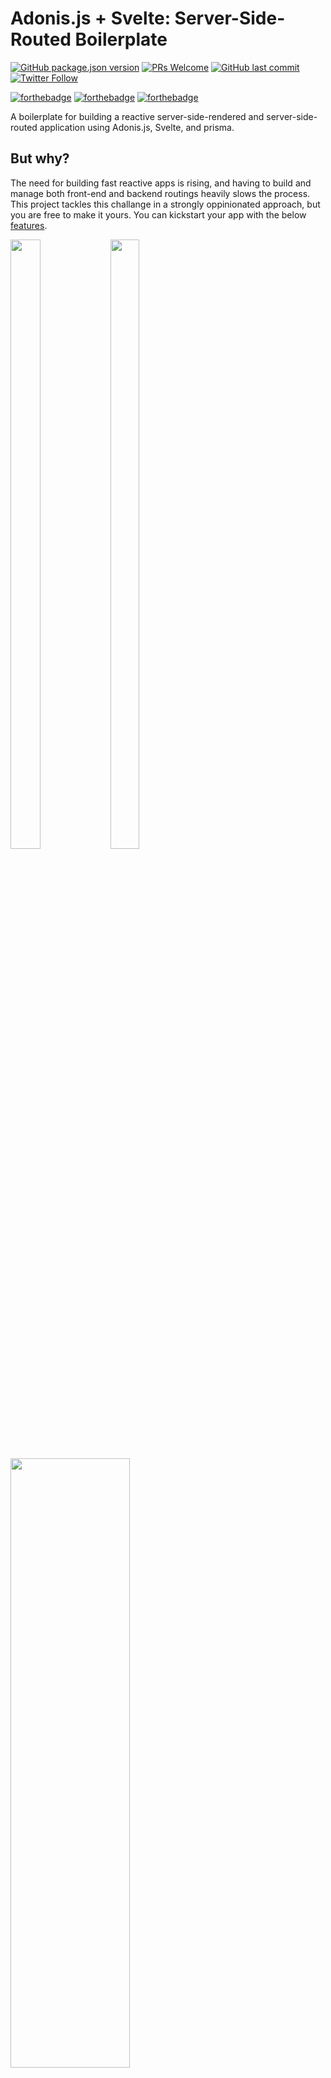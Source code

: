 # Adonis.js + Svelte: Server-Side-Routed Boilerplate

[![GitHub package.json version](https://img.shields.io/github/package-json/v/owehbeh/expressjs-auth-oweh?style=for-the-badge)](http://twitter.com/owehbeh)
[![PRs Welcome](https://img.shields.io/badge/PRs-welcome-brightgreen.svg?style=for-the-badge)](http://makeapullrequest.com)
[![GitHub last commit](https://img.shields.io/github/last-commit/owehbeh/expressjs-auth-oweh?style=for-the-badge)](http://twitter.com/owehbeh)
[![Twitter Follow](https://img.shields.io/twitter/follow/owehbeh?style=for-the-badge)](http://twitter.com/owehbeh)

[![forthebadge](https://forthebadge.com/images/badges/open-source.svg)](http://twitter.com/owehbeh)
[![forthebadge](https://forthebadge.com/images/badges/built-with-love.svg)](http://twitter.com/owehbeh)
[![forthebadge](https://forthebadge.com/images/badges/check-it-out.svg)](http://twitter.com/owehbeh)

A boilerplate for building a reactive server-side-rendered and server-side-routed application using Adonis.js, Svelte, and prisma.

## But why?

The need for building fast reactive apps is rising, and having to build and manage both front-end and backend routings heavily slows the process. This project tackles this challange in a strongly oppinionated approach, but you are free to make it yours. You can kickstart your app with the below [features](#features).

<img src="https://user-images.githubusercontent.com/12089028/173215537-74eb4003-41da-4d20-9550-8a328b4dad08.png" width=31% height=50%> <img src="https://user-images.githubusercontent.com/12089028/173215270-a10d5966-a3f7-4788-8d2a-330bade97ca6.png" width=30% height=50%>
<img src="https://user-images.githubusercontent.com/12089028/173215281-67045005-fc31-4037-911a-49a42cf39f3c.png" width=61.5% height=50%>
<img src="https://user-images.githubusercontent.com/12089028/173216015-6c95ae33-50e6-4286-8d5f-c4b460670ff7.png" width=61.5% height=50%>
<img src="https://user-images.githubusercontent.com/12089028/173215680-d99a14bf-114f-4d3c-8ac4-e1299713c52a.png" width=61.5% height=50%>

## Table of Contents

- ✅ [Features](#features)
- ✅ [Project Structure](#project-structure)
- ✅ [Prisma](#prisma)
- ✅ [Error Handling](#error-handling)
- ✅ [Menu](#menu)
- ✅ [Themes](#themes)
- ✅ [Icons](#icons)
- 🔜 [User Management](#user-management)
  - 🔜 [Users](#users)
    - ✅ Login
    - 🔜 Register
    - 🔜 Reset Password
    - 🔜 Change Password
    - 🔜 Confirm Email
  - ✅ [Roles](#roles)
  - ✅ [Permissions](#permissions)
- ✅ [Translation](#translation)
- 🔜 [Code Generation](#code-generation)
  - ✅ List page
  - ✅ Single page
  - 🔜 Add/Edit page
- ✅ [Socket](#socket)
- ✅ [Helpers](#helpers)
- ✅ [Install](#install)
- ✅ [Run](#run)

## Features

- CRUD [Code Generation](#code-generation) using [Adonis.js](https://adonisjs.com/) commands, that includes:
  - Controller
  - Translation-ready views
  - Permissions
  - Routes
- Supercharged [user management](#user-management)
- Centerlaized access mechanism using [roles](#roles) and [permissions](#permissions)
- Dynamic [menu](#menu) rendering relative to users' [permissions](#roles--permissions)
- Simple and centralized [translation](#translation) mechanism
- Real-time front-end updates using [Socket.io](https://socket.io/) + [svelte](#https://svelte.dev/)
- [Tailwind](https://tailwindcss.com/) CSS framework integration
- [DaisyUI](https://daisyui.com/) integration with front-end [theme](#themes) switch [ Dark | Light ]
- Node.js server using [Adonis.js](https://adonisjs.com/)
- TypeScript ORM using [Prisma](https://www.prisma.io/)
- Relational database using [MySQL](https://www.mysql.com/)
- Server-driven web app using [Inertia.js](https://inertiajs.com/)
- Reactive front-end using [Svelte](https://svelte.dev/)
- Centerlaized [error handling](#error-handling) mechanism

## Project Structure

```bash
├── app
│  ├── Controllers
│  ├── Exceptions
│  ├── Helpers
│  │  ├── FeedbackHelper.ts "Cenralized feedback [ Success | Error ] handling"
│  │  ├── MenuHelper.ts "Definition of menu items"
│  │  ├── Permission
│  │  │  ├── PermissionHelper.ts "Permission-related methods used in MenuHelper and Permission middleware"
│  │  │  └── permissions.json "List of permissions"
│  ├── Middleware
│  │  ├── Auth.ts "Adonis.js authorization middleware"
│  │  ├── Permission.ts "Middleware that checks if valid permissions exist on authorized user"
│  │  └── SuperAdmin.ts "Middleware that limits access to super admin users"
│  ├── Models
│  └── Services "Includes Socket.io service"
├── commands
│  ├── GenerateCrud "CRUD Code generator command"
├── config
├── contracts
├── database
├── prisma
│  ├── json-schema "Has the json schema presentation of the prisma schema, used for CRUD Code generation"
│  ├── schema.prisma
│  └── seeders "Includes database seeders"
├── providers
├── public
├── resources
│  ├── css
│  ├── js
│  │  ├── app.js "Inertia App for Svelte integration"
│  │  ├── components
│  │  │  └── navigation.svelte "Navigation code, including side menu and nav bar"
│  │  ├── helpers.js "Svelte helper methods"
│  │  ├── language.js "Translation related text and functions"
│  │  ├── layouts "To enable different layouts as per user preferences if needed"
│  │  ├── Pages "Svelte views directory"
│  └── views "Adonis.js (.edge) Views directory"
├── start

```

---

## Prisma

### Configure

To connect to your database instance, you need to configure the `DATABASE_URL` in the `.env` file or in your Node.js `environment variables`.

The default connection connector is `MySQL`, to install other connectors, check [prisma docs](https://www.prisma.io/docs/concepts/database-connectors), and change the schema.prisma file accordingly.

```
datasource db {
  provider = "mysql"
  url      = env("DATABASE_URL")
}
```

### Edit Schema

Edit the prisma schema file under `/prisma/schema.prisma`

### Generate

Use the below command to generate client, models, and json schema. [Read more](https://www.prisma.io/docs/concepts/components/prisma-schema/generators)

```
npx prisma generate
```

### Migrate

Use the below command create a migration. [Read more](https://www.prisma.io/docs/concepts/components/prisma-migrate)

```
npx prisma migrate dev --name {MIGRATION_NAME}
```

### Seed

Follow [these steps](https://github.com/wahyubucil/adonis-prisma#seeder-prisma-seeder) to create and execute database seeds. ~~Skip the initiation step as it is already done inside this project.~~

---

## Error Handling

The file `/app/Helpers/FeedbackHelper.ts` contains several usefull methods:

- `handleError()`: Used inside the global exception handler `/app/Exceptions/Handler.ts`
- `handleErrorToRoute()`: Handles error and redirects to a specific rout
- `handleServiceError()`: For long running async functions error handling
- `goBackWithMessage()`: Redirects back to the previous page with a message and extra options
- `goToRouteWithMessage()`: Redirects to a specific page with a message and extra options

---

## Menu

A side menu item has the following structure:

```Javascript
  interface SideMenu {
    name?: string
    icon?: string
    url?: string
    children?: SideMenu[]
  }
```

Menu items with no url are considered as separators

The `getUserMenu()` function accepts a User argument so you may use the `hasPermission()` function from the `PermissionHelper.ts` file to [ Show | Hide ] menu items based on the users' granted permissions attached to his role.

Example:

```Javascript
  const dashboardItem = {
    name: 'Dashboard',
    icon: 'home',
    url: '/',
  }
  if (hasPermission(user, [permissions.VIEW_DASHBOARD])) {
    sideMenuList.push(dashboardItem)
  }
```

---

## Themes

To change the Dark and the Light themes you need to edit the file `/resources/js/components/navigation.svelte`

You need to change the default themes which are `lofi` and `black` as below:

```Javascript
  if (localStorage.getItem('myDarkMode') === 'true') node.setAttribute('data-theme', 'black')
  else node.setAttribute('data-theme', 'lofi')
```

You may choose between the themes available at [DaisyUI here](https://daisyui.com/docs/themes/), or use your own themes which you can generate following [these steps](https://daisyui.com/theme-generator/).

---

## Icons

[Google Material icons](https://fonts.google.com/icons?selected=Material+Icons) are available to use inside svelte pages and components.

---

## User Management

### **Users**

- Login
- Logout
- Register
- Reset Password
- Change Password
- Edit Profile

### **Roles**

CRUD roles

### **Permissions**

CRUD permissions

---

## Translation

Translation is done on the front-end side, is case sensitive, and supports switching between two languages by default. This can be easily changed from the `/resources/js/components/navigation.svelte` file if you plan to support more than two languages.

In order to translate a word/phrase you can use the txt() function from the `/resources/js/language.js` file, as below:

```Javascript
  // Import
  import { txt } from '../../language'
  // Use
  <h2>{txt('User')}</h2>
```

You can add new words/languages inside the `/resources/js/language.js` itself as well.

---

## Code Generation

Code generation saves your time by elimanating redundant effort needed for every new table you add to your databse/prisma schema.

1. To start the code generator, simply execute the following command in your project directory:

```bash
node ace generate:crud
```

2. You will be asked to choose the model you wish to generate pages and code for

```console
Select the model you want to generate CRUD for ... Press <ENTER> to select
  User
  Note
  Role
  Request
```

3. After choosing a model, a guiding page will open with two informative sections and one pending action to make.

   1. View Files under `/resources/js/pages/{model}/`
      1. list.svelte
      2. single.svelte
      3. editAdd.svelte
   2. Controller File under `/app/Controllers/Http/{model}sController`
   3. Routes: **Make sure** to copy these routes to your `/start/routs.ts`

4. Permissions will be added to the `/app/Helpers/Permission/permissions.json` file

   - `View {model}`
   - `Create {model}`
   - `Edit {model}`
   - `Delete {model}`

5. One final step would be [seeding the database](#seed) for the new permissions to be attached with the Admin role

---

## Socket

In order to update a loaded view, remove a row from a table for example, all you have to do is:

1. Emit a web socket event through the `Ws` service
2. Listen to the event on the `.svelte` page and update the related variable, which will its turn update the view.

For Example:

Inside your Controller

```Typescript
  // Import the web socket service
  import Ws from 'App/Services/Ws'
  // Emit the event with data
  Ws.io.emit('event_name', {
    data: {
      id: 3,
      name: 'Omar',
    },
  })
```

Inside your page_name.svelte

```Javascript
  var socket = io('http://localhost:3333')
  // Subscribe to the event
  socket.on('burger_post', (received) => {
    data = received.data
  })
```

---

## Helpers

### Show a confirmation modal programmatically

```Javascript
  // Import
  import { confirmModal } from '../../helpers.js'
  // Call where needed
  confirmModal(
    `Modal Title`,
    'Modal Content',
    'Button Text',
    () => {/** CALLBACK ON BUTTON CLICK */}
  )
```

### Submit a POST HTML from programmatically

```Javascript
  // Import
  import { PostThis } from '../../helpers.js'
  // Call where needed
  PostThis('URL', { data1: data1Val, data2:data2Val... })
```

---

## Install

1. Clone the repo

2. Install the dependencies:

```bash
npm install
```

3. Set the environment variables:

```bash
cp .env.example .env
```

### Environment Variables

The environment variables can be found and modified in the `.env` file. They come with these default values:

```bash
PORT=3333
HOST=0.0.0.0
NODE_ENV=development
APP_KEY=random_key
DRIVE_DISK=local
SESSION_DRIVER=cookie
CACHE_VIEWS=false

# Prisma supports the native connection string format for PostgreSQL, MySQL, SQLite, SQL Server, MongoDB and CockroachDB (Preview).
# See the documentation for all the connection string options: https://pris.ly/d/connection-strings

DATABASE_URL="mysql://{user}:{password}@{url}:{port}/{database_name}"
```

---

## Run

### Run locally

Copy the below code into a `RUN_ADONIS.bat` file and run it.

Make sure to change the project's path to yours by replacing the `{PROJECT_PATH}` with `D:\CODE\adonis_crud` for example

```bash
@echo This was written by @owehbeh
@echo Accessing HDD
@CALL cd {PROJECT_PATH}
@CALL D:
@echo Access granted
@CALL code .
@start cmd /k CALL node ace serve --watch --node-args="--inspect"
@start cmd /k npx tailwindcss -i ./resources/css/tailwind.css -o ./public/output.css --watch
@echo Done!
@echo You take control in
@echo 3
@choice /d y /t 1 > nul
@echo 2
@choice /d y /t 1 > nul
@echo 1
@choice /d y /t 1 > nul
cmd /k
```

Or run these two commands in seperate terminals inside your project's directory:

`node ace serve --watch --node-args="--inspect"`

`npx tailwindcss -i ./resources/css/tailwind.css -o ./public/output.css --watch`

### Run in production

Follow [Adonis's guide](https://docs.adonisjs.com/guides/deployment) for details about deployment
